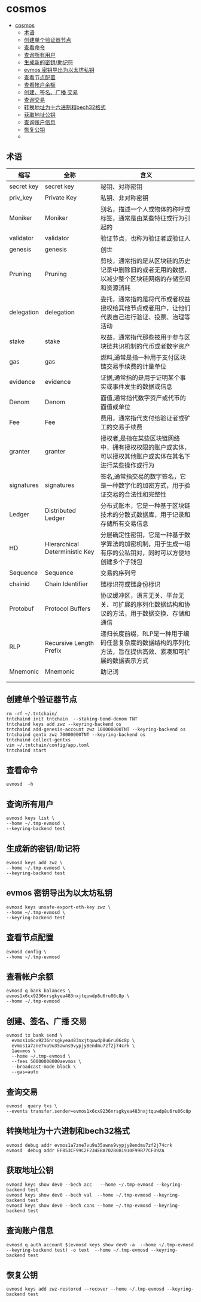 # cosmos

<!-- TOC -->
* [cosmos](#cosmos)
  * [术语](#术语)
  * [创建单个验证器节点](#创建单个验证器节点)
  * [查看命令](#查看命令)
  * [查询所有用户](#查询所有用户)
  * [生成新的密钥/助记符](#生成新的密钥助记符)
  * [evmos 密钥导出为以太坊私钥](#evmos-密钥导出为以太坊私钥)
  * [查看节点配置](#查看节点配置)
  * [查看帐户余额](#查看帐户余额)
  * [创建、签名、广播 交易](#创建签名广播-交易)
  * [查询交易](#查询交易)
  * [转换地址为十六进制和bech32格式](#转换地址为十六进制和bech32格式)
  * [获取地址公钥](#获取地址公钥)
  * [查询账户信息](#查询账户信息)
  * [恢复公钥](#恢复公钥)
  * [](#)
<!-- TOC -->

## 术语

| 缩写         | 全称                             | 含义                                                     |
|------------|--------------------------------|--------------------------------------------------------|
| secret key | secret key                     | 秘钥、对称密钥                                                |
| priv_key   | Private Key                    | 私钥、非对称密钥                                               |
| Moniker    | Moniker                        | 别名，描述一个人或物体的称呼或标签，通常是由某些特征或行为引起的                       |
| validator  | validator                      | 验证节点，也称为验证者或验证人                                        |
| genesis    | genesis                        | 创世                                                     |
| Pruning    | Pruning                        | 剪枝，通常指的是从区块链的历史记录中删除旧的或者无用的数据，以减少整个区块链网络的存储空间和资源消耗     |
| delegation | delegation                     | 委托，通常指的是将代币或者权益授权给其他节点或者用户，让他们代表自己进行验证、投票、治理等活动        |
| stake      | stake                          | 权益，通常指代那些被用于参与区块链共识机制的代币或者数字资产                         |
| gas        | gas                            | 燃料,通常是指一种用于支付区块链交易手续费的计量单位                             |
| evidence   | evidence                       | 证据,通常指的是用于证明某个事实或事件发生的数据或信息                            |
| Denom      | Denom                          | 面值,通常指代数字资产或代币的面值或单位                                   |
| Fee        | Fee                            | 费用，通常指代支付给验证者或矿工的交易手续费                                 |
| granter    | granter                        | 授权者,是指在某些区块链网络中，拥有授权权限的账户或实体，可以授权其他账户或实体在其名下进行某些操作或行为  |
| signatures | signatures                     | 签名,通常指交易的数字签名，它是一种数字化的加密方式，用于验证交易的合法性和完整性              |
| Ledger     | Distributed Ledger             | 分布式账本，它是一种基于区块链技术的分散式数据库，用于记录和存储所有交易信息                 |
| HD         | Hierarchical Deterministic Key | 分层确定性密钥，它是一种基于数学算法的加密机制，用于生成一组有序的公私钥对，同时可以方便地创建多个子钱包   |
| Sequence   | Sequence                       | 交易的序列号                                                 |
| chainid    | Chain Identifier               | 链标识符或链身份标识                                             |
| Protobuf   | Protocol Buffers               | 协议缓冲区，语言无关、平台无关、可扩展的序列化数据结构和协议的方法，用于数据交换、存储和通信         |
| RLP        | Recursive Length Prefix        | 递归长度前缀，RLP是一种用于编码任意复杂度的数据结构的序列化方法，旨在提供高效、紧凑和可扩展的数据表示方式 |
| Mnemonic   | Mnemonic                       | 助记词                                                    |
|            |                                |                                                        |
|            |                                |                                                        |

## 创建单个验证器节点

```shell
rm -rf ~/.tntchain/
tntchaind init tntchain  --staking-bond-denom TNT
tntchaind keys add zwz --keyring-backend os
tntchaind add-genesis-account zwz 100000000TNT --keyring-backend os
tntchaind gentx zwz 70000000TNT --keyring-backend os
tntchaind collect-gentxs
vim ~/.tntchain/config/app.toml
tntchaind start
```

## 查看命令

```shell
evmosd  -h
```

## 查询所有用户

```shell
evmosd keys list \
--home ~/.tmp-evmosd \
--keyring-backend test
```

## 生成新的密钥/助记符

```shell
evmosd keys add zwz \
--home ~/.tmp-evmosd \
--keyring-backend test
```

## evmos 密钥导出为以太坊私钥

```shell
evmosd keys unsafe-export-eth-key zwz \
--home ~/.tmp-evmosd \
--keyring-backend test
```

## 查看节点配置

```shell
evmosd config \
--home ~/.tmp-evmosd
```

## 查看帐户余额

```shell
evmosd q bank balances \
evmos1x6cx9236nrsgkyea483nxjtquwdp8u6ru06c8p \
--home ~/.tmp-evmosd
```

## 创建、签名、广播 交易

```shell
evmosd tx bank send \
  evmos1x6cx9236nrsgkyea483nxjtquwdp8u6ru06c8p \
  evmos1a7zne7vu9u35awns9vypjy8endmu7zf2j74crk \
  1aevmos \
  --home ~/.tmp-evmosd \
  --fees 50000000000aevmos \
  --broadcast-mode block \
  --gas=auto

```

## 查询交易

```shell
evmosd  query txs \
--events transfer.sender=evmos1x6cx9236nrsgkyea483nxjtquwdp8u6ru06c8p
```

## 转换地址为十六进制和bech32格式

```shell
evmosd debug addr evmos1a7zne7vu9u35awns9vypjy8endmu7zf2j74crk
evmosd  debug addr EF853CF99C2F234EBA702B081910F99B77CF092A
```

## 获取地址公钥

```shell
evmosd keys show dev0 --bech acc   --home ~/.tmp-evmosd --keyring-backend test
evmosd keys show dev0 --bech val  --home ~/.tmp-evmosd --keyring-backend test
evmosd keys show dev0 --bech cons --home ~/.tmp-evmosd --keyring-backend test
```

##  查询账户信息

```shell
evmosd q auth account $(evmosd keys show dev0 -a  --home ~/.tmp-evmosd --keyring-backend test) -o text  --home ~/.tmp-evmosd --keyring-backend test
```

##  恢复公钥
```shell
evmosd keys add zwz-restored --recover --home ~/.tmp-evmosd --keyring-backend test
```